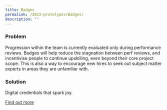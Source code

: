 ```yaml
---
title: Badges
permalink: /2023-prototypes/Badges/
description: ""
---
```

### Problem
Progression within the team is currently evaluated only during performance reviews. Badges will help reduce the stagnation between perf reviews, and incentivise people to continue upskilling, even beyond their core project scope. This is also a way to encourage new hires to seek out subject matter experts in areas they are unfamiliar with.

### Solution
Digital credentials that spark joy.

[Find out more](https://docs.google.com/presentation/d/1zCaGMvE8nRibwG7hxgBCCAedzTeF6q3RXiG_8MVGxTw/edit?usp=sharing)